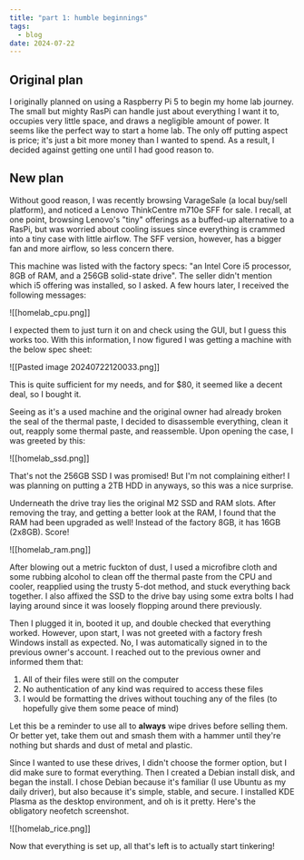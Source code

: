 ```yaml
---
title: "part 1: humble beginnings"
tags:
  - blog
date: 2024-07-22
---
```

## Original plan
I originally planned on using a Raspberry Pi 5 to begin my home lab journey. The small but mighty RasPi can handle just about everything I want it to, occupies very little space, and draws a negligible amount of power. It seems like the perfect way to start a home lab. The only off putting aspect is price; it's just a bit more money than I wanted to spend. As a result, I decided against getting one until I had good reason to.
## New plan
Without good reason, I was recently browsing VarageSale (a local buy/sell platform), and noticed a Lenovo ThinkCentre m710e SFF for sale. I recall, at one point, browsing Lenovo's "tiny" offerings as a buffed-up alternative to a RasPi, but was worried about cooling issues since everything is crammed into a tiny case with little airflow. The SFF version, however, has a bigger fan and more airflow, so less concern there. 

This machine was listed with the factory specs: "an Intel Core i5 processor, 8GB of RAM, and a 256GB solid-state drive". The seller didn't mention which i5 offering was installed, so I asked. A few hours later, I received the following messages:

![[homelab_cpu.png]]

I expected them to just turn it on and check using the GUI, but I guess this works too. With this information, I now figured I was getting a machine with the below spec sheet:

![[Pasted image 20240722120033.png]]

This is quite sufficient for my needs, and for $80, it seemed like a decent deal, so I bought it.

Seeing as it's a used machine and the original owner had already broken the seal of the thermal paste, I decided to disassemble everything, clean it out, reapply some thermal paste, and reassemble. Upon opening the case, I was greeted by this:

![[homelab_ssd.png]]

That's not the 256GB SSD I was promised! But I'm not complaining either! I was planning on putting a 2TB HDD in anyways, so this was a nice surprise. 

Underneath the drive tray lies the original M2 SSD and RAM slots. After removing the tray, and getting a better look at the RAM, I found that the RAM had been upgraded as well! Instead of the factory 8GB, it has 16GB (2x8GB). Score!

![[homelab_ram.png]]

After blowing out a metric fuckton of dust, I used a microfibre cloth and some rubbing alcohol to clean off the thermal paste from the CPU and cooler, reapplied using the trusty 5-dot method, and stuck everything back together. I also affixed the SSD to the drive bay using some extra bolts I had laying around since it was loosely flopping around there previously. 

Then I plugged it in, booted it up, and double checked that everything worked. However, upon start, I was not greeted with a factory fresh Windows install as expected. No, I was automatically signed in to the previous owner's account. I reached out to the previous owner and informed them that:
1. All of their files were still on the computer
2. No authentication of any kind was required to access these files
3. I would be formatting the drives without touching any of the files (to hopefully give them some peace of mind)

Let this be a reminder to use all to **always** wipe drives before selling them. Or better yet, take them out and smash them with a hammer until they're nothing but shards and dust of metal and plastic. 

Since I wanted to use these drives, I didn't choose the former option, but I did make sure to format everything. Then I created a Debian install disk, and began the install. I chose Debian because it's familiar (I use Ubuntu as my daily driver), but also because it's simple, stable, and secure. I installed KDE Plasma as the desktop environment, and oh is it pretty. Here's the obligatory neofetch screenshot. 

![[homelab_rice.png]]

Now that everything is set up, all that's left is to actually start tinkering!